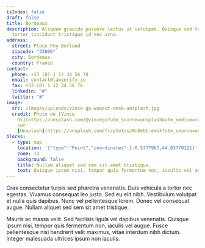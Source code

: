```yaml
---
isIndex: false
draft: false
title: Bordeaux
description: Aliquam gravida posuere lectus ut volutpat. Quisque sed tortor vel
  tortor tincidunt tristique id nec urna.
address:
  street: Place Pey Berland
  zipcode: "33000"
  city: Bordeaux
  country: France
contact:
  phone: +33 (0) 1 12 34 56 78
  email: contact@lawyerify.io
  fax: +33 (0) 1 12 34 56 78
  linkedin: "#"
  twitter: "#"
image:
  src: /images/uploads/vince-gx-wuoeut-emsk-unsplash.jpg
  credit: Photo de [Vince
    Gx](https://unsplash.com/@vincegx?utm_source=unsplash&utm_medium=referral&utm_content=creditCopyText)
    sur
    [Unsplash](https://unsplash.com/fr/photos/WuOeUt-emsk?utm_source=unsplash&utm_medium=referral&utm_content=creditCopyText)
blocks:
  - type: map
    location: '{"type":"Point","coordinates":[-0.5777967,44.8377012]}'
    zoom: 13
    background: false
    title: Nullam aliquet sed sem sit amet tristique.
    text: Quisque ipsum nisi, tempor quis fermentum non, iaculis vel augue.
---
```

Cras consectetur turpis sed pharetra venenatis. Duis vehicula a tortor nec egestas. Vivamus consequat leo justo. Sed eu elit nibh. Vestibulum volutpat et nulla quis dapibus. Nunc vel pellentesque lorem. Donec vel consequat augue. Nullam aliquet sed sem sit amet tristique. 



Mauris ac massa velit. Sed facilisis ligula vel dapibus venenatis. Quisque ipsum nisi, tempor quis fermentum non, iaculis vel augue. Fusce pellentesque nisi hendrerit velit maximus, vitae interdum nibh dictum. Integer malesuada ultrices ipsum non iaculis.